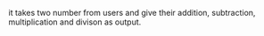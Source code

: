 it takes two number from users and give their addition, subtraction, multiplication and divison as output.
